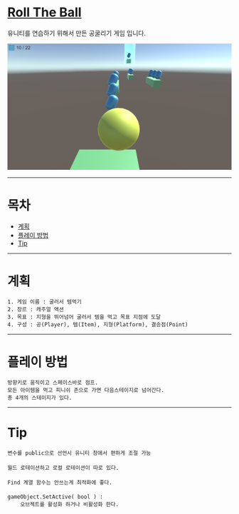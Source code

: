 <!-- @format -->

# [Roll The Ball](https://youtu.be/pTc1dakebow?list=PLO-mt5Iu5TeYI4dbYwWP8JqZMC9iuUIW2)

유니티를 연습하기 위해서 만든 공굴리기 게임 입니다.

![screenshot](./readmeImg/play.png)

---

# 목차

- [계획](#계획)
- [플레이 방법](#플레이-방법)
- [Tip](#tip)

---

# 계획

```
1. 게임 이름 : 굴러서 템먹기
2. 장르 : 캐주얼 액션
3. 목표 : 지형을 뛰어넘어 굴러서 템을 먹고 목표 지점에 도달
4. 구성 : 공(Player), 템(Item), 지형(Platform), 결승점(Point)
```

---

# 플레이 방법

```
방향키로 움직이고 스페이스바로 점프.
모든 아이템을 먹고 피니쉬 존으로 가면 다음스테이지로 넘어간다.
총 4개의 스테이지가 있다.
```

---

# Tip

```
변수를 public으로 선언시 유니티 창에서 편하게 조절 가능

월드 로테이션하고 로컬 로테이션이 따로 있다.

Find 계열 함수는 안쓰는게 최적화에 좋다.

gameObject.SetActive( bool ) :
    오브젝트를 활성화 하거나 비활성화 한다.

```
